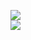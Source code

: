 [![](https://img.shields.io/badge/Made%20With-Github%20Spray-lightgrey.svg?style=for-the-badge&logo=github)](https://github.com/Annihil/github-spray#20886)  
[![](https://i.imgur.com/2DrTn0Z.gif)](https://github.com/Annihil/github-spray)